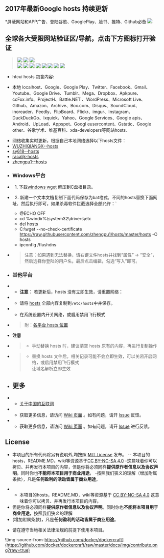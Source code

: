 
  ##                         2017年最新Google hosts 持续更新
  *屏蔽网站和APP广告、登陆谷歌、GooglePlay、脸书、推特、Github必备
  ![](http://idannywu.com/wp-content/uploads/2016/11/google_2015_logo_detail.png)
  ## 全球各大受限网站验证区/导航，点击下方图标打开验证
> [![][tp1]](https://www.google.com.hk)   [![][tp2]](https://www.youtube.com)   [![][tp3]](https://www.wikipedia.org)  
  [![][tp4]](https://www.facebook.com) [![][tp5]](https://github.com)  [![][tp6]](https://www.twitter.com) [![][tp7]](https://www.tumblr.com/) 
  [![][tp8]](https://onedrive.live.com/) [![][tp9]](https://www.panoramio.com/)  [![][tp10]](https://www.flickr.com/) [![][tp11]](https://drive.google.com/) 
+ htcui hosts 包含内容:

+ 本地 localhost、Google、Google Play、Twitter、Facebook、Gmail、Youtube、Google Drive、Tumblr、Mega、Dropbox、Apkpure、ccFox.info、ProjectH、Battle.NET 、WordPress、Microsoft Live、Github、Amazon、Archive、Box.com、Disqus、SoundCloud、inoreader、Feedly、FlipBoard、Flickr、imgur、Instagram、DuckDuckGo、Ixquick、Yahoo、Google Services、Google apis、Android、UpLoad、Appspot、Googl eusercontent、Gstatic、Google other、谷歌学术、维基百科、xda-developers等网站hosts.
 -  网络收集实时更新，根据自己本地网络选择以下hosts文件：
 - [WUZHIQIANGX--hosts](https://raw.githubusercontent.com/WUZHIQIANGX/hosts/master/hosts)
 - [sy618--hosts](https://raw.githubusercontent.com/sy618/hosts/master/ADFQ)
 - [racaljk-hosts](https://raw.githubusercontent.com/racaljk/hosts/master/hosts)
 - [zhengpu1--hosts](https://raw.githubusercontent.com/zhengpu1/hosts/master/hosts)
  
 +    ### Windows平台
 -   1. 下载[windows wget](http://www.interlog.com/~tcharron/wgetwin-1_5_3_1-binary.zip) 解压到C盘根目录。
 -   2. 新建一个文本文档复制下面代码保存为bat格式，不同的hosts替换下面网址，然后执行即可，如果杀毒软件拦截选择全部允许：`
     * @ECHO OFF
     * cd %windir%\system32\drivers\etc
     * del hosts
     * C:\wget --no-check-certificate https://raw.githubusercontent.com/zhengpu1/hosts/master/hosts -O hosts
     * ipconfig /flushdns
  
 -  > 注意：如果遇到无法替换，请右键文件hosts并找到“属性” -> “安全”，然后选择你登陆的用户名，最后点击编辑，勾选“写入”即可。

 +    ### 其他平台
  
 + - **注意**： 若更新后，hosts 没有立即生效，请重置网络：
 + - 请将 [hosts][github-hosts] 全部内容复制到`/etc/hosts`中并保存。
 + - 在系统设置内开关网络，或启用禁用飞行模式
 +  > 附：[各平台 hosts 位置](https://github.com/racaljk/hosts/wiki/各平台-hosts-文件位置)
 
 + **注意**
 +  >  - 手动替换 hosts 时，建议清空 hosts 原有的内容，再进行复制操作
 +  >  - 替换 hosts 文件后，相关记录可能不会立即生效，可以关闭开启网络，或启用禁用飞行模式<br/>
  让域名解析立即生效
  
 + ## 更多
 
 + - [关于中国的互联网](https://github.com/racaljk/hosts/wiki/关于中国的互联网)
 + - 获取更多信息，请访问 [Wiki 页面](https://github.com/racaljk/hosts/wiki) 。如有问题，请开 [Issue](https://github.com/racaljk/hosts/issues) 反馈。
 + - 获取更多信息，请访问 [Wiki 页面](https://github.com/racaljk/hosts/wiki) 。如有问题，请开 [Issue](https://github.com/racaljk/hosts/issues) 进行反馈。
  
  
  ## License
 
  - 本项目的所有代码除另有说明外,均按照 [MIT License](LICENSE) 发布。
 -- 本项目的hosts，README.MD，wiki等资源基于[CC BY-NC-SA 4.0](https://creativecommons.org/licenses/by-nc-sa/4.0/)
 -这意味着你可以拷贝、并再发行本项目的内容，但是你将必须同样**提供原作者信息以及协议声明**。同时你也**不能将本项目用于商业用途**，
 -按照我们狭义的理解（增加附属条款），凡是**任何盈利的活动皆属于商业用途**。
 + - 本项目的hosts，README.MD，wiki等资源基于 [CC BY-NC-SA 4.0][CC-NC-SA-4.0] 这意味着你可以拷贝、并再发行本项目的内容，<br/>
 +  但是你将必须同样**提供原作者信息以及协议声明**。同时你也**不能将本项目用于商业用途**，按照我们狭义的理解<br/>
 +  (增加附属条款)，凡是**任何盈利的活动皆属于商业用途**。
  - 请在遵守当地相关法律法规的前提下使用本项目。
  
  ![img-source-from-https://github.com/docker/dockercraft](https://github.com/docker/dockercraft/raw/master/docs/img/contribute.png?raw=true)
  
  [github-hosts]: https://raw.githubusercontent.com/zhengpu1/hosts/master/hosts "hosts on Github"
  [tp1]: http://htcui.com/wp-content/uploads/cbf87778dc36ff1e8a6ce93d896550231.png
  [tp2]: http://htcui.com/wp-content/uploads/83dad2aff9f342675ffb319250dc8ac41.png
  [tp3]: http://htcui.com/wp-content/uploads/fb2135f9db6782534705d34ab902c3d2.png
  [tp4]: http://htcui.com/wp-content/uploads/121ae84b8edaea52a3b0d20989ab91f6.png
  [tp5]: http://htcui.com/wp-content/uploads/github1.png
  [tp6]: http://htcui.com/wp-content/uploads/0d647a5e99924d009a5a89fad8742d92.png
  [tp7]: http://htcui.com/wp-content/uploads/tumblr.png
  [tp8]: http://htcui.com/wp-content/uploads/7dbbe9538255860e51b1d7f43c665abe.png
  [tp9]: http://htcui.com/wp-content/uploads/78b20954404ebe2b7a435e4996d5e0c2.png
  [tp10]: http://htcui.com/wp-content/uploads/4968bef021342e4000b7232f04f5a14a.png
  [tp11]: http://htcui.com/wp-content/uploads/9ae18efdbaca1c0de7fd9dbd63635449.png
  [CC-NC-SA-4.0]: https://creativecommons.org/licenses/by-nc-sa/4.0/deed.zh
